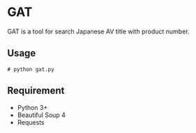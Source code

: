 # GAT
GAT is a tool for search Japanese AV title with product number.


## Usage
    # python gat.py


## Requirement
* Python 3+
* Beautiful Soup 4
* Requests
